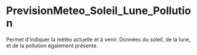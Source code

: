 # PrevisionMeteo_Soleil_Lune_Pollution
Permet d'indiquer la météo actuelle et à venir. Données du soleil, de la lune, et de la pollution également présente.
